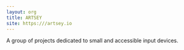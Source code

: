 ```yaml
---
layout: org
title: ARTSEY
site: https:///artsey.io
---
```

A group of projects dedicated to small and accessible input devices.